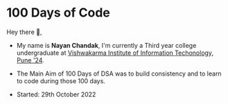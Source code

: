 # 100 Days of Code 


Hey there 👋,

* My name is **Nayan Chandak**, I'm currently a Third year college undergraduate at [Vishwakarma Institute of Information Techonology, Pune '24](https://www.viit.ac.in//).

* The Main Aim of 100 Days of DSA was to build consistency and to learn to code during those 100 days.
* Started: 29th October 2022

